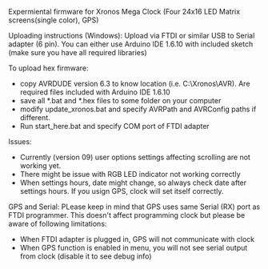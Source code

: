 Expermiental firmware for Xronos Mega Clock (Four 24x16 LED Matrix screens(single color), GPS)

Uploading instructions (Windows):
Upload via FTDI or similar USB to Serial adapter (6 pin).
You can either use Arduino IDE 1.6.10 with included sketch (make sure you have all required libraries)

To upload hex firmware:
  - copy AVRDUDE version 6.3 to know location (i.e. C:\Xronos\AVR). Are required files included with Arduino IDE 1.6.10
  - save all *.bat and *.hex files to some folder on your computer
  - modify update_xronos.bat and specify AVRPath and AVRConfig paths if different.
  - Run start_here.bat and specify COM port of FTDI adapter

Issues:
  - Currently (version 09) user options settings affecting scrolling are not working yet.
  - There might be issue with RGB LED indicator not working correctly
  - When settings hours, date might change, so always check date after settings hours. If you usign GPS, clock will set itself correctly.

GPS and Serial:
  PLease keep in mind that GPS uses same Serial (RX) port as FTDI programmer. This doesn't affect programming clock but please be aware of following limitations:
  - When FTDI adapter is plugged in, GPS will not communicate with clock
  - When GPS function is enabled in menu, you will not see serial output from clock (disable it to see debug info)

